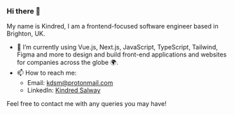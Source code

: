 ### Hi there 👋

My name is Kindred, I am a frontend-focused software engineer based in Brighton, UK.

- 🔭 I’m currently using Vue.js, Next.js, JavaScript, TypeScript, Tailwind, Figma and more to design and build front-end applications and websites for companies across the globe 🌍.
- 📫 How to reach me:
  - Email: [kdsm@protonmail.com](mailto:kdsm@protonmail.com)
  - LinkedIn: [Kindred Salway](https://www.linkedin.com/in/kindred-salway-8a05b6240/)

Feel free to contact me with any queries you may have!
